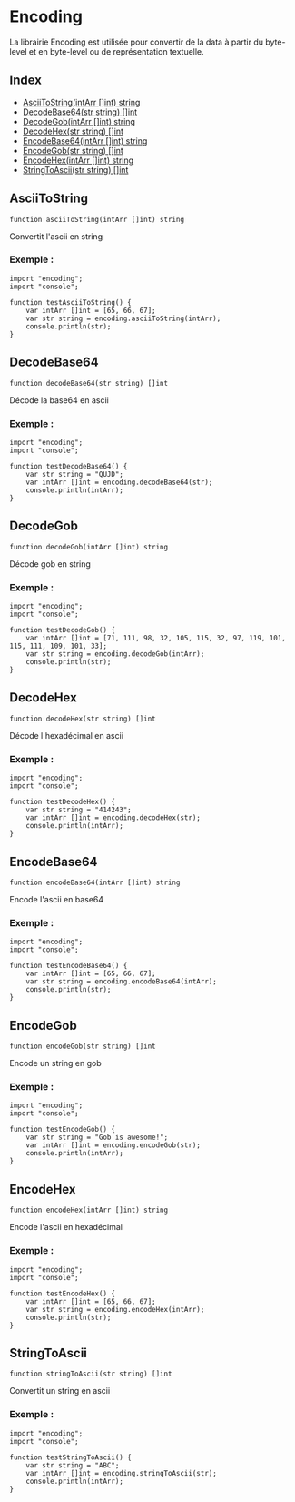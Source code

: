 # Encoding

La librairie Encoding est utilisée pour convertir de la data à partir du byte-level et en byte-level ou de représentation textuelle.

## Index

- [AsciiToString(intArr []int) string ](#asciitostring)
- [DecodeBase64(str string) []int ](#decodebase64)
- [DecodeGob(intArr []int) string ](#decodegob)
- [DecodeHex(str string) []int](#decodehex)
- [EncodeBase64(intArr []int) string](#encodebase64)
- [EncodeGob(str string) []int](#encodegob)
- [EncodeHex(intArr []int) string](#encodehex)
- [StringToAscii(str string) []int](#stringtoascii)

## AsciiToString
```
function asciiToString(intArr []int) string
```
Convertit l'ascii en string

### Exemple :
```ecla
import "encoding";
import "console";

function testAsciiToString() {
    var intArr []int = [65, 66, 67];
    var str string = encoding.asciiToString(intArr);
    console.println(str);
}
```

## DecodeBase64
```
function decodeBase64(str string) []int
```
Décode la base64 en ascii

### Exemple :
```ecla
import "encoding";
import "console";

function testDecodeBase64() {
    var str string = "QUJD";
    var intArr []int = encoding.decodeBase64(str);
    console.println(intArr);
}
```

## DecodeGob
```
function decodeGob(intArr []int) string
```
Décode gob en string

### Exemple :
```ecla
import "encoding";
import "console";

function testDecodeGob() {
    var intArr []int = [71, 111, 98, 32, 105, 115, 32, 97, 119, 101, 115, 111, 109, 101, 33];
    var str string = encoding.decodeGob(intArr);
    console.println(str);
}
```

## DecodeHex
```
function decodeHex(str string) []int
```
Décode l'hexadécimal en ascii

### Exemple :
```ecla
import "encoding";
import "console";

function testDecodeHex() {
    var str string = "414243";
    var intArr []int = encoding.decodeHex(str);
    console.println(intArr);
}
```

## EncodeBase64
```
function encodeBase64(intArr []int) string
```
Encode l'ascii en base64

### Exemple :
```ecla
import "encoding";
import "console";

function testEncodeBase64() {
    var intArr []int = [65, 66, 67];
    var str string = encoding.encodeBase64(intArr);
    console.println(str);
}
```

## EncodeGob
```
function encodeGob(str string) []int
```
Encode un string en gob

### Exemple :
```ecla
import "encoding";
import "console";

function testEncodeGob() {
    var str string = "Gob is awesome!";
    var intArr []int = encoding.encodeGob(str);
    console.println(intArr);
}
```

## EncodeHex
```
function encodeHex(intArr []int) string
```
Encode l'ascii en hexadécimal

### Exemple :
```ecla
import "encoding";
import "console";

function testEncodeHex() {
    var intArr []int = [65, 66, 67];
    var str string = encoding.encodeHex(intArr);
    console.println(str);
}
```

## StringToAscii
```
function stringToAscii(str string) []int
```
Convertit un string en ascii

### Exemple :
```ecla
import "encoding";
import "console";

function testStringToAscii() {
    var str string = "ABC";
    var intArr []int = encoding.stringToAscii(str);
    console.println(intArr);
}
```